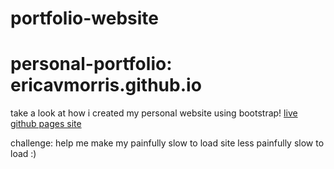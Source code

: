 # portfolio-website

# personal-portfolio: ericavmorris.github.io


take a look at how i created my personal website using bootstrap!
<a href="https://ericavmorris.github.io/">live github pages site</a>


challenge: help me make my painfully slow to load site less painfully slow to load :)
